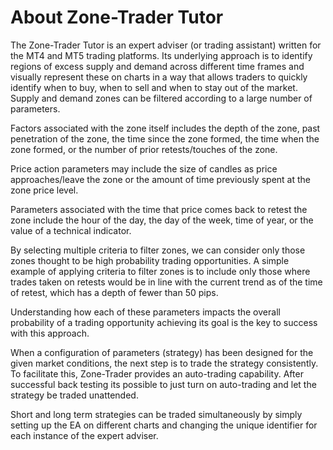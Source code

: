 # About Zone-Trader Tutor

The Zone-Trader Tutor is an expert adviser \(or trading assistant\) written for the MT4 and MT5 trading platforms. Its underlying approach is to identify regions of excess supply and demand across different time frames and visually represent these on charts in a way that allows traders to quickly identify when to buy, when to sell and when to stay out of the market. Supply and demand zones can be filtered according to a large number of parameters.

Factors associated with the zone itself includes the depth of the zone, past penetration of the zone, the time since the zone formed, the time when the zone formed, or the number of prior retests/touches of the zone.

Price action parameters may include the size of candles as price approaches/leave the zone or the amount of time previously spent at the zone price level.

Parameters associated with the time that price comes back to retest the zone include the hour of the day, the day of the week, time of year, or the value of a technical indicator.

By selecting multiple criteria to filter zones, we can consider only those zones thought to be high probability trading opportunities. A simple example of applying criteria to filter zones is to include only those where trades taken on retests would be in line with the current trend as of the time of retest, which has a depth of fewer than 50 pips.

Understanding how each of these parameters impacts the overall probability of a trading opportunity achieving its goal is the key to success with this approach.

When a configuration of parameters \(strategy\) has been designed for the given market conditions, the next step is to trade the strategy consistently. To facilitate this, Zone-Trader provides an auto-trading capability. After successful back testing its possible to just turn on auto-trading and let the strategy be traded unattended.

Short and long term strategies can be traded simultaneously by simply setting up the EA on different charts and changing the unique identifier for each instance of the expert adviser.


